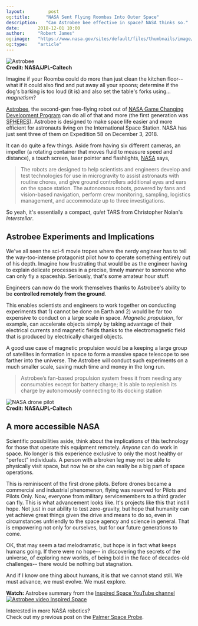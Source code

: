 ```yaml
---
layout:         post
og:title:      "NASA Sent Flying Roombas Into Outer Space"
description:   "Can Astrobee bee effective in space? NASA thinks so."
date:       2018-12-01 10:00
author:     "Robert James"
og:image:   "https://www.nasa.gov/sites/default/files/thumbnails/image/cgi.png"
og:type:    "article"
---
```


![Astrobee](https://www.nasa.gov/sites/default/files/thumbnails/image/cgi.png)  
**Credit: NASA/JPL-Caltech**

Imagine if your Roomba could do more than just clean the kitchen floor-- what if it could also find and put away all your spoons; determine if the dog's barking is too loud (it is) and also set the table's forks using... *magnetism*?  
  
[Astrobee](https://www.nasa.gov/astrobee), the second-gen free-flying robot out of [NASA Game Changing Development Program](https://gameon.nasa.gov/) can do all of that and more (the first generation was [SPHERES](https://www.nasa.gov/spheres/home)). Astrobee is designed to make space life easier and more efficient for astronauts living on the International Space Station. NASA has just sent three of them on Expedition 58 on December 3, 2018.  
  
It can do quite a few things. Aside from having six different cameras, an impeller (a rotating container that moves fluid to measure speed and distance), a touch screen, laser pointer and flashlights,  [NASA](https://www.nasa.gov/mission_pages/station/research/experiments/2154.html) says,

> The robots are designed to help scientists and engineers develop and test technologies for use in microgravity to assist astronauts with routine chores, and give ground controllers additional eyes and ears on the space station. The autonomous robots, powered by fans and vision-based navigation, perform crew monitoring, sampling, logistics management, and accommodate up to three investigations.  
  
So yeah, it's essentially a compact, *quiet* TARS from Christopher Nolan's *Interstellar*.
  
## Astrobee Experiments and Implications

We've all seen the sci-fi movie tropes where the nerdy engineer has to tell the way-too-intense protagonist pilot how to operate something entirely out of his depth. Imagine how frustrating that would be as the engineer having to explain delicate processes in a precise, timely manner to someone who can only fly a spaceship. Seriously, that's some amateur hour stuff.  
  
Engineers can now do the work themselves thanks to Astrobee's ability to be **controlled remotely from the ground**.
  
This enables scientists and engineers to work together on conducting experiments that 1) cannot be done on Earth and 2) would be far too expensive to conduct on a large scale in space. *Magnetic propulsion*, for example, can accelerate objects simply by taking advantage of their electrical currents and magnetic fields thanks to the electromagnetic field that is produced by electrically charged objects.  
  
A good use case of magnetic propulsion would be a keeping a large group of satellites in formation in space to form a massive space telescope to see farther into the universe. The Astrobee will conduct such experiments on a much smaller scale, saving much time and money in the long run.

>Astrobee’s fan-based propulsion system frees it from needing any consumables except for battery charge; it is able to replenish its charge by autonomously connecting to its docking station
  
![NASA drone pilot](https://www.nasa.gov/sites/default/files/thumbnails/image/ed14-0205-21.jpg)  
**Credit: NASA/JPL-Caltech**

## A more accessible NASA

Scientific possibilities aside, think about the implications of this technology for those that operate this equipment remotely. *Anyone* can do work in space. No longer is this experience exclusive to only the most healthy or "perfect" individuals. A person with a broken leg may not be able to physically visit space, but now he or she can really be a big part of space operations.  
  
This is reminiscent of the first drone pilots. Before drones became a commercial and industrial phenomenon, flying was reserved for Pilots and Pilots Only. Now, everyone from military servicemembers to a third grader can fly. This is what advancement looks like. It's projects like this that instill hope. Not just in our ability to test zero-gravity, but hope that humanity can yet achieve great things given the drive and means to do so, even in circumstances unfriendly to the space agency and science in general. That is empowering not only for ourselves, but for our future generations to come.  
  
OK, that may seem a tad melodramatic, but hope is in fact what keeps humans going. If there were no hope-- in discovering the secrets of the universe, of exploring new worlds, of being bold in the face of decades-old challenges-- there would be nothing but stagnation.  
  
And if I know one thing about humans, it is that we cannot stand still. We must advance, we must evolve. We must explore.  
  
**Watch:** Astrobee summary from the [Inspired Space YouTube channel](https://www.youtube.com/channel/UCNhdb4Je3IoMsVZP6mEYfEA)
[![Astrobee video Inspired Space](http://img.youtube.com/vi/hSiWRpz0jRY/0.jpg)]((https://www.youtube.com/watch?v=hSiWRpz0jRY))
  
<!-- ### Sources

https://www.nasa.gov/astrobee  
https://www.nasa.gov/mission_pages/station/research/experiments/2154.html  
https://gameon.nasa.gov/2018/10/30/nasa-looking-to-tiny-technology-for-big-payoffs/  
https://www.nasa.gov/sites/default/files/atoms/files/bualat_spaceops_2018_paper.pdf  -->
  
Interested in more NASA robotics?  
Check out my previous post on the [Palmer Space Probe](https://r221.github.io/accent/Parker-Solar-Probe.html).